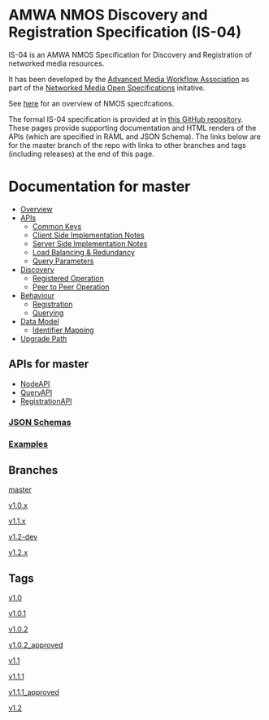 # AMWA NMOS Discovery and Registration Specification (IS-04)

IS-04 is an AMWA NMOS Specification for Discovery and Registration of networked media resources.

It has been developed by the [Advanced Media Workflow Association](https://www.amwa.tv) as part of the [Networked Media Open Specifications](https://www.nmos.tv) initative.

See [here](https://amwa-tv.github.io/nmos) for an overview of NMOS specifcations.

The formal IS-04 specification is provided at in [this GitHub repository](https://github.com/AMWA-TV/nmos-discovery-registration/). These pages provide supporting documentation and HTML renders of the APIs (which are specified in RAML and JSON Schema).  The links below are for the master branch of the repo with links to other branches and tags (including releases) at the end of this page.
# Documentation for master

 - [Overview](branches/master/docs/1.0._Overview.md)
 - [APIs](branches/master/docs/2.0._APIs.md)
   - [Common Keys](branches/master/docs/2.1._APIs_-_Common_Keys.md)
   - [Client Side Implementation Notes](branches/master/docs/2.2._APIs_-_Client_Side_Implementation_Notes.md)
   - [Server Side Implementation Notes](branches/master/docs/2.3._APIs_-_Server_Side_Implementation_Notes.md)
   - [Load Balancing & Redundancy](branches/master/docs/2.4._APIs_-_Load_Balancing_&_Redundancy.md)
   - [Query Parameters](branches/master/docs/2.5._APIs_-_Query_Parameters.md)
 - [Discovery](branches/master/docs/3.0._Discovery.md)
   - [Registered Operation](branches/master/docs/3.1._Discovery_-_Registered_Operation.md)
   - [Peer to Peer Operation](branches/master/docs/3.2._Discovery_-_Peer_to_Peer_Operation.md)
 - [Behaviour](branches/master/docs/4.0._Behaviour.md)
   - [Registration](branches/master/docs/4.1._Behaviour_-_Registration.md)
   - [Querying](branches/master/docs/4.2._Behaviour_-_Querying.md)
 - [Data Model](branches/master/docs/5.0._Data_Model.md)
   - [Identifier Mapping](branches/master/docs/5.1._Data_Model_-_Identifier_Mapping.md)
 - [Upgrade Path](branches/master/docs/6.0._Upgrade_Path.md)

## APIs for master
 - [NodeAPI](branches/master/html-APIs/NodeAPI.html)
 - [QueryAPI](branches/master/html-APIs/QueryAPI.html)
 - [RegistrationAPI](branches/master/html-APIs/RegistrationAPI.html)

### [JSON Schemas](branches/master/html-APIs/schemas/)

### [Examples](branches/master/examples/)

## Branches

[master](branches/master/)

[v1.0.x](branches/v1.0.x/)

[v1.1.x](branches/v1.1.x/)

[v1.2-dev](branches/v1.2-dev/)

[v1.2.x](branches/v1.2.x/)

## Tags

[v1.0](tags/v1.0/)

[v1.0.1](tags/v1.0.1/)

[v1.0.2](tags/v1.0.2/)

[v1.0.2_approved](tags/v1.0.2_approved/)

[v1.1](tags/v1.1/)

[v1.1.1](tags/v1.1.1/)

[v1.1.1_approved](tags/v1.1.1_approved/)

[v1.2](tags/v1.2/)

